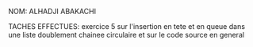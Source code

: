NOM: ALHADJI ABAKACHI 


TACHES EFFECTUES: exercice 5 sur l'insertion  en tete et en queue dans une liste doublement chainee circulaire et sur le code source en general
